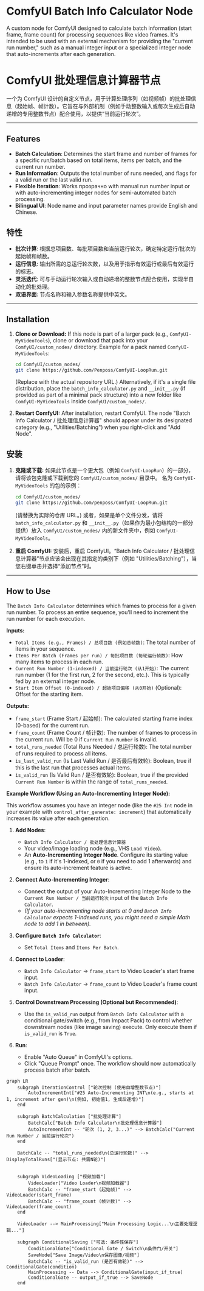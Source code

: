 # ComfyUI Batch Info Calculator Node

A custom node for ComfyUI designed to calculate batch information (start frame, frame count) for processing sequences like video frames. It's intended to be used with an external mechanism for providing the "current run number," such as a manual integer input or a specialized integer node that auto-increments after each generation.

# ComfyUI 批处理信息计算器节点

一个为 ComfyUI 设计的自定义节点，用于计算处理序列（如视频帧）的批处理信息（起始帧、帧计数）。它旨在与外部机制（例如手动整数输入或每次生成后自动递增的专用整数节点）配合使用，以提供“当前运行轮次”。

---

## Features

-   **Batch Calculation**: Determines the start frame and number of frames for a specific run/batch based on total items, items per batch, and the current run number.
-   **Run Information**: Outputs the total number of runs needed, and flags for a valid run or the last valid run.
-   **Flexible Iteration**: Works прозрачно with manual run number input or with auto-incrementing integer nodes for semi-automated batch processing.
-   **Bilingual UI**: Node name and input parameter names provide English and Chinese.

## 特性

-   **批次计算**: 根据总项目数、每批项目数和当前运行轮次，确定特定运行/批次的起始帧和帧数。
-   **运行信息**: 输出所需的总运行轮次数，以及用于指示有效运行或最后有效运行的标志。
-   **灵活迭代**: 可与手动运行轮次输入或自动递增的整数节点配合使用，实现半自动化的批处理。
-   **双语界面**: 节点名称和输入参数名称提供中英文。

---

## Installation

1.  **Clone or Download:**
    If this node is part of a larger pack (e.g., `ComfyUI-MyVideoTools`), clone or download that pack into your `ComfyUI/custom_nodes/` directory.
    Example for a pack named `ComfyUI-MyVideoTools`:
    ```bash
    cd ComfyUI/custom_nodes/
    git clone https://github.com/Penposs/ComfyUI-LoopRun.git
    ```
    (Replace with the actual repository URL.)
    Alternatively, if it's a single file distribution, place the `batch_info_calculator.py` and `__init__.py` (if provided as part of a minimal pack structure) into a new folder like `ComfyUI-MyVideoTools` inside `ComfyUI/custom_nodes/`.

2.  **Restart ComfyUI:**
    After installation, restart ComfyUI. The node "Batch Info Calculator / 批处理信息计算器" should appear under its designated category (e.g., "Utilities/Batching") when you right-click and "Add Node".

## 安装

1.  **克隆或下载:**
    如果此节点是一个更大包（例如 `ComfyUI-LoopRun`）的一部分，请将该包克隆或下载到您的 `ComfyUI/custom_nodes/` 目录中。
    名为 `ComfyUI-MyVideoTools` 的包的示例：
    ```bash
    cd ComfyUI/custom_nodes/
    git clone https://github.com/penposs/ComfyUI-LoopRun.git
    ```
    (请替换为实际的仓库 URL。)
    或者，如果是单个文件分发，请将 `batch_info_calculator.py` 和 `__init__.py`（如果作为最小包结构的一部分提供）放入 `ComfyUI/custom_nodes/` 内的新文件夹中，例如 `ComfyUI-MyVideoTools`。

2.  **重启 ComfyUI:**
    安装后，重启 ComfyUI。“Batch Info Calculator / 批处理信息计算器”节点应该会出现在其指定的类别下（例如 "Utilities/Batching"），当您右键单击并选择“添加节点”时。

---

## How to Use

The `Batch Info Calculator` determines which frames to process for a given run number. To process an entire sequence, you'll need to increment the run number for each execution.

**Inputs:**

*   `Total Items (e.g., Frames) / 总项目数 (例如总帧数)`: The total number of items in your sequence.
*   `Items Per Batch (Frames per run) / 每批项目数 (每轮运行帧数)`: How many items to process in each run.
*   `Current Run Number (1-indexed) / 当前运行轮次 (从1开始)`: The current run number (1 for the first run, 2 for the second, etc.). This is typically fed by an external integer node.
*   `Start Item Offset (0-indexed) / 起始项目偏移 (从0开始)` (Optional): Offset for the starting item.

**Outputs:**

*   `frame_start` (Frame Start / 起始帧): The calculated starting frame index (0-based) for the current run.
*   `frame_count` (Frame Count / 帧计数): The number of frames to process in the current run. Will be 0 if `Current Run Number` is invalid.
*   `total_runs_needed` (Total Runs Needed / 总运行轮数): The total number of runs required to process all items.
*   `is_last_valid_run` (Is Last Valid Run / 是否最后有效轮): Boolean, true if this is the last run that processes actual items.
*   `is_valid_run` (Is Valid Run / 是否有效轮): Boolean, true if the provided `Current Run Number` is within the range of `total_runs_needed`.

**Example Workflow (Using an Auto-Incrementing Integer Node):**

This workflow assumes you have an integer node (like the `#25 Int` node in your example with `control_after_generate: increment`) that automatically increases its value after each generation.

1.  **Add Nodes**:
    *   `Batch Info Calculator / 批处理信息计算器`
    *   Your video/image loading node (e.g., VHS `Load Video`).
    *   An **Auto-Incrementing Integer Node**. Configure its starting value (e.g., to `1` if it's 1-indexed, or `0` if you need to add 1 afterwards) and ensure its auto-increment feature is active.

2.  **Connect Auto-Incrementing Integer**:
    *   Connect the output of your Auto-Incrementing Integer Node to the `Current Run Number / 当前运行轮次` input of the `Batch Info Calculator`.
    *   *(If your auto-incrementing node starts at 0 and `Batch Info Calculator` expects 1-indexed runs, you might need a simple Math node to add 1 in between).*

3.  **Configure `Batch Info Calculator`**:
    *   Set `Total Items` and `Items Per Batch`.

4.  **Connect to Loader**:
    *   `Batch Info Calculator` -> `frame_start` to Video Loader's start frame input.
    *   `Batch Info Calculator` -> `frame_count` to Video Loader's frame count input.

5.  **Control Downstream Processing (Optional but Recommended)**:
    *   Use the `is_valid_run` output from `Batch Info Calculator` with a conditional gate/switch (e.g., from Impact Pack) to control whether downstream nodes (like image saving) execute. Only execute them if `is_valid_run` is `True`.

6.  **Run**:
    *   Enable "Auto Queue" in ComfyUI's options.
    *   Click "Queue Prompt" once. The workflow should now automatically process batch after batch.

```mermaid
graph LR
    subgraph IterationControl ["轮次控制 (使用自增整数节点)"]
        AutoIncrementInt["#25 Auto-Incrementing INT\n(e.g., starts at 1, increment after gen)\n(例如, 初始值1, 生成后递增)"]
    end

    subgraph BatchCalculation ["批处理计算"]
        BatchCalc["Batch Info Calculator\n批处理信息计算器"]
        AutoIncrementInt -- "轮次 (1, 2, 3...)" --> BatchCalc("Current Run Number / 当前运行轮次")
    end
    
    BatchCalc -- "total_runs_needed\n(总运行轮数)" --> DisplayTotalRuns["(显示节点: 共需N轮)"]


    subgraph VideoLoading ["视频加载"]
        VideoLoader["Video Loader\n视频加载器"]
        BatchCalc -- "frame_start (起始帧)" --> VideoLoader(start_frame)
        BatchCalc -- "frame_count (帧计数)" --> VideoLoader(frame_count)
    end
    
    VideoLoader --> MainProcessing["Main Processing Logic...\n主要处理逻辑..."]

    subgraph ConditionalSaving ["可选: 条件性保存"]
        ConditionalGate["Conditional Gate / Switch\n条件门/开关"]
        SaveNode["Save Image/Video\n保存图像/视频"]
        BatchCalc -- "is_valid_run (是否有效轮)" --> ConditionalGate(condition)
        MainProcessing -- Data --> ConditionalGate(input_if_true)
        ConditionalGate -- output_if_true --> SaveNode
    end
